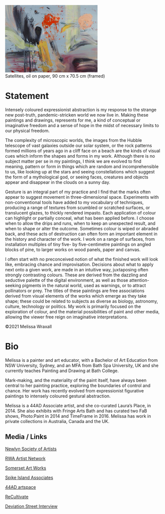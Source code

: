 <div class="container-fluid" class="header-img">
     <div class="text-center row">
          <div >
               <img class="asyncImage nomargin" src="img/Satellites_sm.jpg" alt="Satellites, oil on paper, 90 cm x 70.5 cm (framed)"/>
          </div>
          <div class="caption text-center">Satellites, oil on paper, 90 cm x 70.5 cm (framed)
          </div>
     </div>
</div>

# Statement

Intensely coloured expressionist abstraction is my response to the strange new post-truth, pandemic-stricken world we now live in. Making these paintings and drawings, represents for me, a kind of conceptual or imaginative freedom and a sense of hope in the midst of necessary limits to our physical freedom.

The complexity of microscopic worlds, the images from the Hubble telescope of vast galaxies outside our solar system, or the rock patterns formed millions of years ago in a cliff face on a beach are the kinds of visual cues which inform the shapes and forms in my work. Although there is no subject matter per se in my paintings, I think we are evolved to find meaning, pattern or form in things which are random and incomprehensible to us, like looking up at the stars and seeing constellations which suggest the form of a mythological god, or seeing faces, creatures and objects appear and disappear in the clouds on a sunny day.

Gesture is an integral part of my practice and I find that the marks often appear to suggest movement in three-dimensional space. Experiments with non-conventional tools have added to my vocabulary of techniques, producing a range of textures from scumbled or scratched surfaces, or translucent glazes, to thickly rendered impasto. Each application of colour can highlight or partially conceal, what has been applied before. I choose when to allow the drips and runs, when to keep an unexpected result, and when to shape or alter the outcome. Sometimes colour is wiped or abraded back, and these acts of destruction can often form an important element in the history and character of the work. I work on a range of surfaces, from installation multiples of tiny five- by five-centimetre paintings on angled blocks of pine, to larger works on wood panels, paper and canvas.

I often start with no preconceived notion of what the finished work will look like, embracing chance and improvisation. Decisions about what to apply next onto a given work, are made in an intuitive way, juxtaposing often strongly contrasting colours. These are derived from the dazzling and seductive palette of the digital environment, as well as those attention-seeking pigments in the natural world, used as warnings, or to attract pollinators or prey.
The titles of these paintings are free associations derived from visual elements of the works which emerge as they take shape; these could be related to subjects as diverse as biology, astronomy, culture, technology or politics. My work is primarily focused on the exploration of colour, and the material possibilities of paint and other media, allowing the viewer free reign on imaginative interpretations. 

©2021 Melissa Wraxall 

# Bio

Melissa is a painter and art educator, with a Bachelor of Art Education from NSW University, Sydney, and an MFA from Bath Spa University, UK and she currently teaches Painting and Drawing at Bath College. 

Mark-making, and the materiality of the paint itself, have always been central to her painting practice, exploring the boundaries of control and chance. Her work has recently evolved from expressionist figurative paintings to intensely coloured gestural abstraction. 

Melissa is a 44AD Associate artist, and she co-curated Laura’s Place, in 2014. She also exhibits with Fringe Arts Bath and has curated two FaB shows, Photo:Paint in 2014 and TimeFrame in 2016. Melissa has work in private collections in Australia, Canada and the UK.

## Media / Links

<div class="text-center">

[Newlyn Society of Artists](https://www.nsanewlyn.com/artists/wraxallmelissa/)

[RWA Artist Network](https://www.rwa.org.uk/blogs/artists/melissa-wraxall)

[Somerset Art Works](https://somersetartworks.org.uk/artists/melissa-temple-smith/)

[Spike Island Associates](https://www.spikeisland.org.uk/our-community/spike-island-associates/)

[44AD artspace](http://www.44ad.net/associate-artists.html)

[ReCultivate](https://organthing.com/2021/01/05/cultivate-presents-recultivate-an-on-line-art-exhibition/)

[Deviation Street Interview](https://deviationstreetmagazine.com/into-abstraction-kate-burbridge-interview-with-melissa-wraxall/)

</div>

